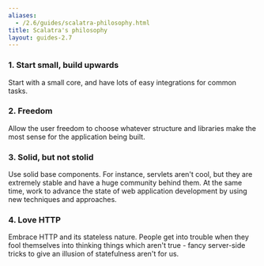 ```yaml
---
aliases:
  - /2.6/guides/scalatra-philosophy.html
title: Scalatra's philosophy
layout: guides-2.7
---
```


### 1. Start small, build upwards

Start with a small core, and have lots of easy integrations for common tasks.

### 2. Freedom

Allow the user freedom to choose whatever structure and libraries make the most sense for the application being built.

### 3. Solid, but not stolid


Use solid base components. For instance, servlets aren't cool, but they are
extremely stable and have a huge community behind them. At the same time, work
to advance the state of web application development by using new techniques
and approaches.

### 4. Love HTTP

Embrace HTTP and its stateless nature. People get into trouble when they fool themselves into thinking things which aren't true - fancy server-side tricks to give an illusion of statefulness aren't for us.
